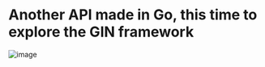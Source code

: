 # Another API made in Go, this time to explore the GIN framework

![image](https://github.com/user-attachments/assets/e7160b98-6866-4084-9c3b-e59ca3c698c8)

